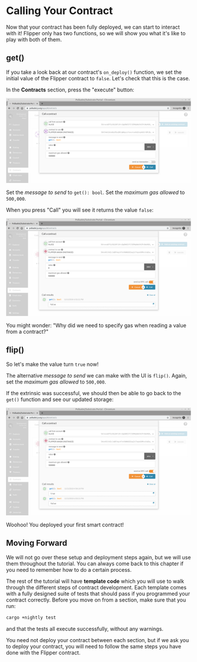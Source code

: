 Calling Your Contract
===

Now that your contract has been fully deployed, we can start to interact with it! Flipper only has two functions, so we will show you what it's like to play with both of them.

## get()

If you take a look back at our contract's `on_deploy()` function, we set the initial value of the Flipper contract to `false`. Let's check that this is the case.

In the **Contracts** section, press the "execute" button:

![An image of the Contracts call page](./assets/flipper-call-page.png)

Set the _message to send_ to `get(): bool`. Set the _maximum gas allowed_ to `500,000`.

When you press "Call" you will see it returns the value `false`:

![An image of Flipper RPC call with false](./assets/flipper-false.png)

You might wonder: "Why did we need to specify gas when reading a value from a contract?"



## flip()

So let's make the value turn `true` now!

The alternative _message to send_ we can make with the UI is `flip()`. Again, set the _maximum gas allowed_ to `500,000`.

If the extrinsic was successful, we should then be able to go back to the `get()` function and see our updated storage:

![An image of Flipper RPC call with true](./assets/flipper-true.png)

Woohoo! You deployed your first smart contract!

## Moving Forward

We will not go over these setup and deployment steps again, but we will use them throughout the tutorial. You can always come back to this chapter if you need to remember how to do a certain process.

The rest of the tutorial will have **template code** which you will use to walk through the different steps of contract development. Each template comes with a fully designed suite of tests that should pass if you programmed your contract correctly. Before you move on from a section, make sure that you run:

```bash
cargo +nightly test
```

and that the tests all execute successfully, without any warnings.

You need not deploy your contract between each section, but if we ask you to deploy your contract, you will need to follow the same steps you have done with the Flipper contract.
